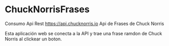 # ChuckNorrisFrases
Consumo Api Rest https://api.chucknorris.io
Api de Frases de Chuck Norris

Esta aplicación web se conecta a la API y trae una frase ramdon de Chuck Norris al clickear un boton.
